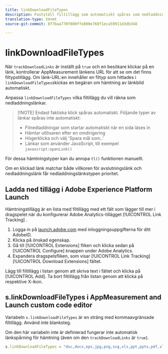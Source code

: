 ```yaml
---
title: linkDownloadFileTypes
description: Fastställ filtillägg som automatiskt spåras som nedladdningslänkar.
translation-type: tm+mt
source-git-commit: 8f7baa770f800ffe800e760f1eca59911d3db348

---
```



# linkDownloadFileTypes

När `trackDownloadLinks` är inställt på `true` och en besökare klickar på en länk, kontrollerar AppMeasurement länkens URL för att se om det finns filtypstillägg. Om länk-URL:en innehåller en filtyp som hittades i `linkDownloadFileTypes`skickas en begäran om hämtning av länkbild automatiskt.

Anpassa `linkDownloadFileTypes` vilka filtillägg du vill räkna som nedladdningslänkar.

> [!NOTE] Endast faktiska klick spåras automatiskt. Följande typer av länkar spåras inte automatiskt:
>
> * Filnedladdningar som startar automatiskt när en sida läses in
> * Hämtar utlösaren efter en omdirigering
> * Högerklicka och välj &#39;Spara mål som..&#39;
> * Länkar som använder JavaScript, till exempel `javascript:openLink()`
>
> 
För dessa hämtningstyper kan du anropa `tl()` funktionen manuellt.

Om en klickad länk matchar både villkoren för avslutningslänk och nedladdningslänk får nedladdningslänkstypen prioritet.

## Ladda ned tillägg i Adobe Experience Platform Launch

Hämtningstillägg är en lista med filtillägg med ett fält som lägger till mer i dragspelet när du konfigurerar Adobe Analytics-tillägget [!UICONTROL Link Tracking] .

1. Logga in på [launch.adobe.com](https://launch.adobe.com) med inloggningsuppgifterna för ditt AdobeID.
2. Klicka på önskad egenskap.
3. Gå till [!UICONTROL Extensions] fliken och klicka sedan på [!UICONTROL Configure] knappen under Adobe Analytics.
4. Expandera dragspelsfliken, som visar [!UICONTROL Link Tracking] [!UICONTROL Download Extensions] fältet.

Lägg till filtillägg i listan genom att skriva text i fältet och klicka på [!UICONTROL Add]. Ta bort filtillägg från listan genom att klicka på respektive X-ikon.

## s.linkDownloadFileTypes i AppMeasurement and Launch custom code editor

Variabeln `s.linkDownloadFileTypes` är en sträng med kommaavgränsade filtillägg. Använd inte blanksteg.

Om den här variabeln inte är definierad fungerar inte automatisk länkspårning för hämtning (även om den `trackDownloadLinks` är `true`).

```js
s.linkDownloadFileTypes = "doc,docx,eps,jpg,png,svg,xls,ppt,pptx,pdf,xlsx,tab,csv,zip,txt,vsd,vxd,xml,js,css,rar,exe,wma,mov,avi,wmv,mp3,wav,m4v"
```
